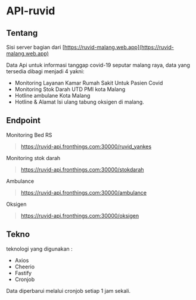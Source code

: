 # API-ruvid

## Tentang
Sisi server bagian dari [https://ruvid-malang.web.app](https://ruvid-malang.web.app)

Data Api untuk informasi tanggap covid-19 seputar malang raya, data yang tersedia dibagi menjadi 4 yakni:
* Monitoring Layanan Kamar Rumah Sakit Untuk Pasien Covid
* Monitoring Stok Darah UTD PMI kota Malang
* Hotline ambulane Kota Malang
* Hotline & Alamat Isi ulang tabung oksigen di malang.

## Endpoint
Monitoring Bed RS
> https://ruvid-api.fronthings.com:30000/ruvid_yankes

Monitoring stok darah
> https://ruvid-api.fronthings.com:30000/stokdarah

Ambulance
> https://ruvid-api.fronthings.com:30000/ambulance

Oksigen
> https://ruvid-api.fronthings.com:30000/oksigen

## Tekno
teknologi yang digunakan :

* Axios
* Cheerio
* Fastify
* Cronjob

Data diperbarui melalui cronjob setiap 1 jam sekali.
